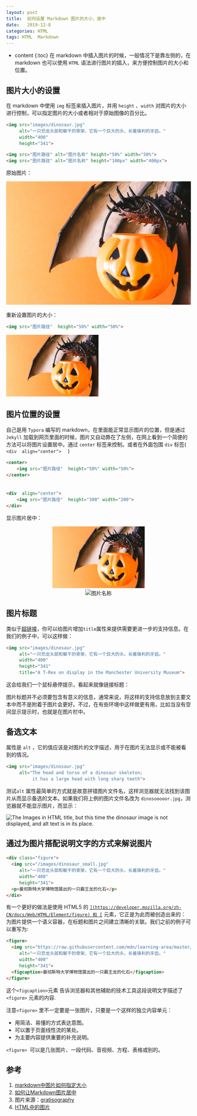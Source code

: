 ```yaml
---
layout: post
title:  如何设置 Markdown 图片的大小、居中
date:   2019-12-8
categories: HTML
tags: HTML  Markdown 
---
```

* content
{:toc}
在 markdown 中插入图片的时候，一般情况下是靠左侧的，在 markdown 也可以使用 `HTML` 语法进行图片的插入，来方便控制图片的大小和位置。







## 图片大小的设置

在 markdown 中使用 `img` 标签来插入图片，并用 `height` 、`width` 对图片的大小进行控制，可以指定图片的大小或者相对于原始图像的百分比。

```html
<img src="images/dinosaur.jpg"
     alt="一只恐龙头部和躯干的骨架，它有一个巨大的头，长着锋利的牙齿。"
     width="400"
     height="341">
```



```html
<img src="图片路径" alt="图片名称" height="50%" width="50%">
<img src="图片路径" alt="图片名称" height="100px" width="400px">
```

原始图片：

<img src="https://raw.githubusercontent.com/HG1227/image/master/img_tuchuang/20191208163212.jpg"/>

重新设置图片的大小：

```html
<img src="图片路径"  height="50%" width="50%">
```



<img src="https://raw.githubusercontent.com/HG1227/image/master/img_tuchuang/20191208163212.jpg" height="50%" width="50%"/>



## 图片位置的设置

自己是用 `Typora`  编写的 markdown，在里面能正常显示图片的位置，但是通过 `Jekyll` 加载到网页里面的时候，图片又自动靠在了左侧，在网上看到一个简便的方法可以将图片设置居中。通过 `center` 标签来控制。或者在外面包围 `div` 标签( `<div  align="center">  ` )

```html
<center>
	<img src="图片路径"  height="50%" width="50%">
</center>


<div  align="center">    
	<img src="图片路径"  height="300" width="200">
</div>
```



显示图片居中：



<center>
<img src="https://raw.githubusercontent.com/HG1227/image/master/img_tuchuang/20191208163212.jpg" height="50%" width="50%"/>
</center>






<div  align="center">
<img src="https://gratisography.com/wp-content/uploads/2019/10/gratisography-scary-pumpkin-hand-900x600.jpg" width = "300" height = "200" alt="图片名称" />
</div>





## 图片标题

类似于[超链接](https://developer.mozilla.org/zh-CN/docs/Learn/HTML/Introduction_to_HTML/Creating_hyperlinks#使用添加支持信息)，你可以给图片增加`title`属性来提供需要更进一步的支持信息。在我们的例子中，可以这样做：

```html
<img src="images/dinosaur.jpg"
     alt="一只恐龙头部和躯干的骨架，它有一个巨大的头，长着锋利的牙齿。"
     width="400"
     height="341"
     title="A T-Rex on display in the Manchester University Museum">
```

这会给我们一个鼠标悬停提示，看起来就像链接标题：

图片标题并不必须要包含有意义的信息，通常来说，将这样的支持信息放到主要文本中而不是附着于图片会更好。不过，在有些环境中这样做更有用，比如当没有空间显示提示时，也就是在图片栏中。

## 备选文本

属性是 `alt` ，它的值应该是对图片的文字描述，用于在图片无法显示或不能被看到的情况。

```html
<img src="images/dinosaur.jpg"
     alt="The head and torso of a dinosaur skeleton;
          it has a large head with long sharp teeth">
```

测试`alt` 属性最简单的方式就是故意拼错图片文件名，这样浏览器就无法找到该图片从而显示备选的文本。如果我们将上例的图片文件名改为 `dinosooooor.jpg`，浏览器就不能显示图片，而显示：

![The Images in HTML title, but this time the dinosaur image is not displayed, and alt text is in its place.](https://mdn.mozillademos.org/files/12702/alt-text.png)

## 通过为图片搭配说明文字的方式来解说图片

```html
<div class="figure">
  <img src="/images/dinosaur_small.jpg"
     alt="一只恐龙头部和躯干的骨架，它有一个巨大的头，长着锋利的牙齿。"
     width="400"
     height="341">
  <p>曼彻斯特大学博物馆展出的一只霸王龙的化石</p>
</div>
```

有一个更好的做法是使用 HTML5 的 [``](https://developer.mozilla.org/zh-CN/docs/Web/HTML/Element/figure) 和 [``](https://developer.mozilla.org/zh-CN/docs/Web/HTML/Element/figcaption) 元素，它正是为此而被创造出来的：为图片提供一个语义容器，在标题和图片之间建立清晰的关联。我们之前的例子可以重写为:

```html
<figure>
  <img src="https://raw.githubusercontent.com/mdn/learning-area/master/html/multimedia-and-embedding/images-in-html/dinosaur_small.jpg"
     alt="一只恐龙头部和躯干的骨架，它有一个巨大的头，长着锋利的牙齿。"
     width="400"
     height="341">
  <figcaption>曼彻斯特大学博物馆展出的一只霸王龙的化石</figcaption>
</figure>
```

这个`<figcaption>`元素 告诉浏览器和其他辅助的技术工具这段说明文字描述了`<figure>` 元素的内容.

注意`<figure>` 里不一定要是一张图片，只要是一个这样的独立内容单元：

- 用简洁、易懂的方式表达意图。
- 可以置于页面线性流的某处。
- 为主要内容提供重要的补充说明。

`<figure> `可以是几张图片、一段代码、音视频、方程、表格或别的。



## 参考

1. [markdown中图片如何指定大小](http://arganzheng.life/image-size-in-kramdown-jekyll.html)
2. [如何让Markdown图片居中]([http://caoyudong.com/2015/07/15/%E5%A6%82%E4%BD%95%E8%AE%A9markdown%E5%9B%BE%E7%89%87%E5%B1%85%E4%B8%AD/](http://caoyudong.com/2015/07/15/如何让markdown图片居中/))
3. 图片来源：[gratisography](https://gratisography.com/photo/halloween-lantern/)
4. <a href= "https://developer.mozilla.org/zh-CN/docs/Learn/HTML/Multimedia_and_embedding/Images_in_HTML" target="_blank">HTML中的图片</a>

